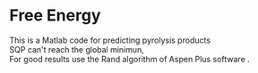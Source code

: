 # Free Energy

This is a Matlab code for predicting pyrolysis products <br />
SQP can't reach the global minimun, <br />
For good results use the Rand algorithm of Aspen Plus software . 
